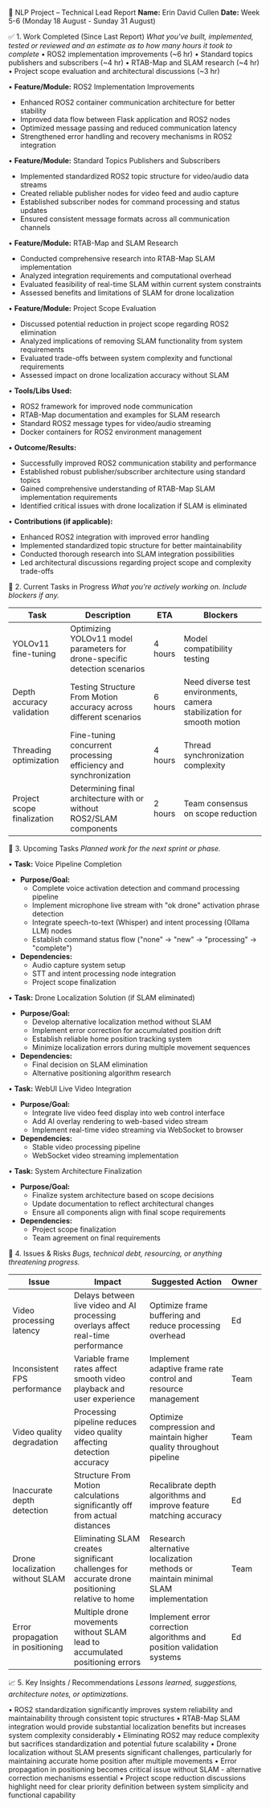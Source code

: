 📝 NLP Project – Technical Lead Report
**Name:** Erin David Cullen
**Date:** Week 5-6 (Monday 18 August - Sunday 31 August)

✅ 1. Work Completed (Since Last Report)
_What you've built, implemented, tested or reviewed and an estimate as to how many hours it took to complete_
• ROS2 implementation improvements (~6 hr)
• Standard topics publishers and subscribers (~4 hr)
• RTAB-Map and SLAM research (~4 hr)
• Project scope evaluation and architectural discussions (~3 hr)

• **Feature/Module:** ROS2 Implementation Improvements
  - Enhanced ROS2 container communication architecture for better stability
  - Improved data flow between Flask application and ROS2 nodes
  - Optimized message passing and reduced communication latency
  - Strengthened error handling and recovery mechanisms in ROS2 integration

• **Feature/Module:** Standard Topics Publishers and Subscribers
  - Implemented standardized ROS2 topic structure for video/audio data streams
  - Created reliable publisher nodes for video feed and audio capture
  - Established subscriber nodes for command processing and status updates
  - Ensured consistent message formats across all communication channels

• **Feature/Module:** RTAB-Map and SLAM Research
  - Conducted comprehensive research into RTAB-Map SLAM implementation
  - Analyzed integration requirements and computational overhead
  - Evaluated feasibility of real-time SLAM within current system constraints
  - Assessed benefits and limitations of SLAM for drone localization

• **Feature/Module:** Project Scope Evaluation
  - Discussed potential reduction in project scope regarding ROS2 elimination
  - Analyzed implications of removing SLAM functionality from system requirements
  - Evaluated trade-offs between system complexity and functional requirements
  - Assessed impact on drone localization accuracy without SLAM

• **Tools/Libs Used:**
  - ROS2 framework for improved node communication
  - RTAB-Map documentation and examples for SLAM research
  - Standard ROS2 message types for video/audio streaming
  - Docker containers for ROS2 environment management

• **Outcome/Results:**
  - Successfully improved ROS2 communication stability and performance
  - Established robust publisher/subscriber architecture using standard topics
  - Gained comprehensive understanding of RTAB-Map SLAM implementation requirements
  - Identified critical issues with drone localization if SLAM is eliminated

• **Contributions (if applicable):**
  - Enhanced ROS2 integration with improved error handling
  - Implemented standardized topic structure for better maintainability
  - Conducted thorough research into SLAM integration possibilities
  - Led architectural discussions regarding project scope and complexity trade-offs

📌 2. Current Tasks in Progress
_What you're actively working on. Include blockers if any._

| Task | Description | ETA | Blockers |
|------|-------------|-----|----------|
| YOLOv11 fine-tuning | Optimizing YOLOv11 model parameters for drone-specific detection scenarios | 4 hours | Model compatibility testing |
| Depth accuracy validation | Testing Structure From Motion accuracy across different scenarios | 6 hours | Need diverse test environments, camera stabilization for smooth motion |
| Threading optimization | Fine-tuning concurrent processing efficiency and synchronization | 4 hours | Thread synchronization complexity |
| Project scope finalization | Determining final architecture with or without ROS2/SLAM components | 2 hours | Team consensus on scope reduction |

📅 3. Upcoming Tasks
_Planned work for the next sprint or phase._

• **Task:** Voice Pipeline Completion
  - **Purpose/Goal:**
    - Complete voice activation detection and command processing pipeline
    - Implement microphone live stream with "ok drone" activation phrase detection
    - Integrate speech-to-text (Whisper) and intent processing (Ollama LLM) nodes
    - Establish command status flow ("none" → "new" → "processing" → "complete")
  - **Dependencies:**
    - Audio capture system setup
    - STT and intent processing node integration
    - Project scope finalization

• **Task:** Drone Localization Solution (if SLAM eliminated)
  - **Purpose/Goal:**
    - Develop alternative localization method without SLAM
    - Implement error correction for accumulated position drift
    - Establish reliable home position tracking system
    - Minimize localization errors during multiple movement sequences
  - **Dependencies:**
    - Final decision on SLAM elimination
    - Alternative positioning algorithm research

• **Task:** WebUI Live Video Integration
  - **Purpose/Goal:**
    - Integrate live video feed display into web control interface
    - Add AI overlay rendering to web-based video stream
    - Implement real-time video streaming via WebSocket to browser
  - **Dependencies:**
    - Stable video processing pipeline
    - WebSocket video streaming implementation

• **Task:** System Architecture Finalization
  - **Purpose/Goal:**
    - Finalize system architecture based on scope decisions
    - Update documentation to reflect architectural changes
    - Ensure all components align with final scope requirements
  - **Dependencies:**
    - Project scope finalization
    - Team agreement on final requirements

🚨 4. Issues & Risks
_Bugs, technical debt, resourcing, or anything threatening progress._

| Issue | Impact | Suggested Action | Owner |
|-------|--------|------------------|-------|
| Video processing latency | Delays between live video and AI processing overlays affect real-time performance | Optimize frame buffering and reduce processing overhead | Ed |
| Inconsistent FPS performance | Variable frame rates affect smooth video playback and user experience | Implement adaptive frame rate control and resource management | Team |
| Video quality degradation | Processing pipeline reduces video quality affecting detection accuracy | Optimize compression and maintain higher quality throughout pipeline | Team |
| Inaccurate depth detection | Structure From Motion calculations significantly off from actual distances | Recalibrate depth algorithms and improve feature matching accuracy | Ed |
| Drone localization without SLAM | Eliminating SLAM creates significant challenges for accurate drone positioning relative to home | Research alternative localization methods or maintain minimal SLAM implementation | Team |
| Error propagation in positioning | Multiple drone movements without SLAM lead to accumulated positioning errors | Implement error correction algorithms and position validation systems | Ed |

📈 5. Key Insights / Recommendations
_Lessons learned, suggestions, architecture notes, or optimizations._

• ROS2 standardization significantly improves system reliability and maintainability through consistent topic structures
• RTAB-Map SLAM integration would provide substantial localization benefits but increases system complexity considerably
• Eliminating ROS2 may reduce complexity but sacrifices standardization and potential future scalability
• Drone localization without SLAM presents significant challenges, particularly for maintaining accurate home position after multiple movements
• Error propagation in positioning becomes critical issue without SLAM - alternative correction mechanisms essential
• Project scope reduction discussions highlight need for clear priority definition between system simplicity and functional capability